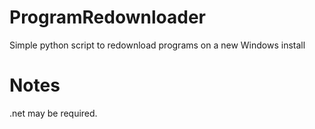 # ProgramRedownloader
Simple python script to redownload programs on a new Windows install

# Notes
.net may be required.
